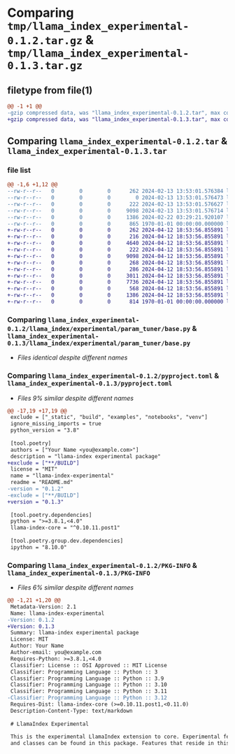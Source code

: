 # Comparing `tmp/llama_index_experimental-0.1.2.tar.gz` & `tmp/llama_index_experimental-0.1.3.tar.gz`

## filetype from file(1)

```diff
@@ -1 +1 @@
-gzip compressed data, was "llama_index_experimental-0.1.2.tar", max compression
+gzip compressed data, was "llama_index_experimental-0.1.3.tar", max compression
```

## Comparing `llama_index_experimental-0.1.2.tar` & `llama_index_experimental-0.1.3.tar`

### file list

```diff
@@ -1,6 +1,12 @@
--rw-r--r--   0        0        0      262 2024-02-13 13:53:01.576384 llama_index_experimental-0.1.2/README.md
--rw-r--r--   0        0        0        0 2024-02-13 13:53:01.576473 llama_index_experimental-0.1.2/llama_index/experimental/__init__.py
--rw-r--r--   0        0        0      222 2024-02-13 13:53:01.576627 llama_index_experimental-0.1.2/llama_index/experimental/param_tuner/__init__.py
--rw-r--r--   0        0        0     9098 2024-02-13 13:53:01.576714 llama_index_experimental-0.1.2/llama_index/experimental/param_tuner/base.py
--rw-r--r--   0        0        0     1386 2024-02-22 03:29:21.920107 llama_index_experimental-0.1.2/pyproject.toml
--rw-r--r--   0        0        0      865 1970-01-01 00:00:00.000000 llama_index_experimental-0.1.2/PKG-INFO
+-rw-r--r--   0        0        0      262 2024-04-12 18:53:56.855891 llama_index_experimental-0.1.3/README.md
+-rw-r--r--   0        0        0      216 2024-04-12 18:53:56.855891 llama_index_experimental-0.1.3/llama_index/experimental/__init__.py
+-rw-r--r--   0        0        0     4640 2024-04-12 18:53:56.855891 llama_index_experimental-0.1.3/llama_index/experimental/exec_utils.py
+-rw-r--r--   0        0        0      222 2024-04-12 18:53:56.855891 llama_index_experimental-0.1.3/llama_index/experimental/param_tuner/__init__.py
+-rw-r--r--   0        0        0     9098 2024-04-12 18:53:56.855891 llama_index_experimental-0.1.3/llama_index/experimental/param_tuner/base.py
+-rw-r--r--   0        0        0      268 2024-04-12 18:53:56.855891 llama_index_experimental-0.1.3/llama_index/experimental/query_engine/__init__.py
+-rw-r--r--   0        0        0      286 2024-04-12 18:53:56.855891 llama_index_experimental-0.1.3/llama_index/experimental/query_engine/pandas/__init__.py
+-rw-r--r--   0        0        0     3011 2024-04-12 18:53:56.855891 llama_index_experimental-0.1.3/llama_index/experimental/query_engine/pandas/output_parser.py
+-rw-r--r--   0        0        0     7736 2024-04-12 18:53:56.855891 llama_index_experimental-0.1.3/llama_index/experimental/query_engine/pandas/pandas_query_engine.py
+-rw-r--r--   0        0        0      568 2024-04-12 18:53:56.855891 llama_index_experimental-0.1.3/llama_index/experimental/query_engine/pandas/prompts.py
+-rw-r--r--   0        0        0     1386 2024-04-12 18:53:56.855891 llama_index_experimental-0.1.3/pyproject.toml
+-rw-r--r--   0        0        0      814 1970-01-01 00:00:00.000000 llama_index_experimental-0.1.3/PKG-INFO
```

### Comparing `llama_index_experimental-0.1.2/llama_index/experimental/param_tuner/base.py` & `llama_index_experimental-0.1.3/llama_index/experimental/param_tuner/base.py`

 * *Files identical despite different names*

### Comparing `llama_index_experimental-0.1.2/pyproject.toml` & `llama_index_experimental-0.1.3/pyproject.toml`

 * *Files 9% similar despite different names*

```diff
@@ -17,19 +17,19 @@
 exclude = ["_static", "build", "examples", "notebooks", "venv"]
 ignore_missing_imports = true
 python_version = "3.8"
 
 [tool.poetry]
 authors = ["Your Name <you@example.com>"]
 description = "llama-index experimental package"
+exclude = ["**/BUILD"]
 license = "MIT"
 name = "llama-index-experimental"
 readme = "README.md"
-version = "0.1.2"
-exclude = ["**/BUILD"]
+version = "0.1.3"
 
 [tool.poetry.dependencies]
 python = ">=3.8.1,<4.0"
 llama-index-core = "^0.10.11.post1"
 
 [tool.poetry.group.dev.dependencies]
 ipython = "8.10.0"
```

### Comparing `llama_index_experimental-0.1.2/PKG-INFO` & `llama_index_experimental-0.1.3/PKG-INFO`

 * *Files 6% similar despite different names*

```diff
@@ -1,21 +1,20 @@
 Metadata-Version: 2.1
 Name: llama-index-experimental
-Version: 0.1.2
+Version: 0.1.3
 Summary: llama-index experimental package
 License: MIT
 Author: Your Name
 Author-email: you@example.com
 Requires-Python: >=3.8.1,<4.0
 Classifier: License :: OSI Approved :: MIT License
 Classifier: Programming Language :: Python :: 3
 Classifier: Programming Language :: Python :: 3.9
 Classifier: Programming Language :: Python :: 3.10
 Classifier: Programming Language :: Python :: 3.11
-Classifier: Programming Language :: Python :: 3.12
 Requires-Dist: llama-index-core (>=0.10.11.post1,<0.11.0)
 Description-Content-Type: text/markdown
 
 # LlamaIndex Experimental
 
 This is the experimental LlamaIndex extension to core. Experimental features
 and classes can be found in this package. Features that reside in this project
```

